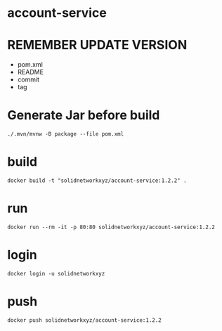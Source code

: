 # account-service

# REMEMBER UPDATE VERSION
- pom.xml
- README
- commit
- tag


# Generate Jar before build
````
./.mvn/mvnw -B package --file pom.xml
````

# build
````
docker build -t "solidnetworkxyz/account-service:1.2.2" .
````

# run
````
docker run --rm -it -p 80:80 solidnetworkxyz/account-service:1.2.2
````
# login
````
docker login -u solidnetworkxyz
````

# push
````
docker push solidnetworkxyz/account-service:1.2.2
````

